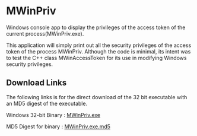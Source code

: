 # MWinPriv
Windows console app to display the privileges of the access token of 
the current process(MWinPriv.exe).  

This application will simply print out all the security privileges of the access 
token of the process MWinPriv.  Although the code is minimal, its intent was to 
test the C++ class MWinAccessToken for its use in modifying Windows security 
privileges.  

## Download Links 

The following links is for the direct download of the 32 bit executable with
an MD5 digest of the executable.

Windows 32-bit Binary : [MWinPriv.exe](bin/MWinPriv.exe)

MD5 Digest for binary : [MWinPriv.exe.md5](bin/MWinPriv.exe.md5)



